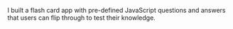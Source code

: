 I built a flash card app with pre-defined JavaScript questions and answers that users can flip through to test their knowledge.

